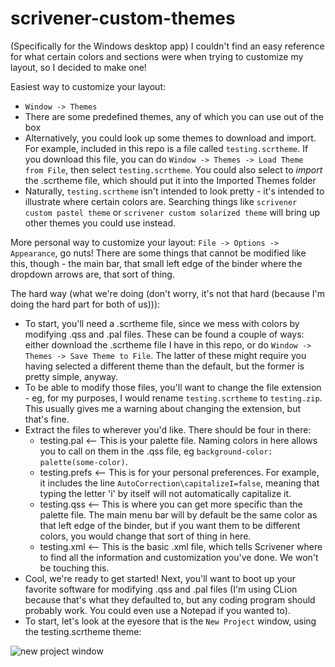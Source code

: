 # scrivener-custom-themes
(Specifically for the Windows desktop app) I couldn't find an easy reference for what certain colors and sections were when trying to customize my layout, so I decided to make one!

Easiest way to customize your layout:
- `Window -> Themes`
- There are some predefined themes, any of which you can use out of the box
- Alternatively, you could look up some themes to download and import. For example, included in this repo is a file called `testing.scrtheme`. If you download this file, you can do `Window -> Themes -> Load Theme from File`, then select `testing.scrtheme`. You could also select to *import* the .scrtheme file, which should put it into the Imported Themes folder
- Naturally, `testing.scrtheme` isn't intended to look pretty - it's intended to illustrate where certain colors are. Searching things like `scrivener custom pastel theme` or `scrivener custom solarized theme` will bring up other themes you could use instead.

More personal way to customize your layout: `File -> Options -> Appearance`, go nuts! There are some things that cannot be modified like this, though - the main bar, that small left edge of the binder where the dropdown arrows are, that sort of thing.

The hard way (what we're doing (don't worry, it's not that hard (because I'm doing the hard part for both of us))):
- To start, you'll need a .scrtheme file, since we mess with colors by modifying .qss and .pal files. These can be found a couple of ways: either download the .scrtheme file I have in this repo, or do `Window -> Themes -> Save Theme to File`. The latter of these might require you having selected a different theme than the default, but the former is pretty simple, anyway.
- To be able to modify those files, you'll want to change the file extension - eg, for my purposes, I would rename `testing.scrtheme` to `testing.zip`. This usually gives me a warning about changing the extension, but that's fine.
- Extract the files to wherever you'd like. There should be four in there:
  - testing.pal   <-- This is your palette file. Naming colors in here allows you to call on them in the .qss file, eg `background-color: palette(some-color)`.
  - testing.prefs   <-- This is for your personal preferences. For example, it includes the line `AutoCorrection\capitalizeI=false`, meaning that typing the letter 'i' by itself will not automatically capitalize it.
  - testing.qss   <-- This is where you can get more specific than the palette file. The main menu bar will by default be the same color as that left edge of the binder, but if you want them to be different colors, you would change that sort of thing in here.
  - testing.xml   <-- This is the basic .xml file, which tells Scrivener where to find all the information and customization you've done. We won't be touching this.
- Cool, we're ready to get started! Next, you'll want to boot up your favorite software for modifying .qss and .pal files (I'm using CLion because that's what they defaulted to, but any coding program should probably work. You could even use a Notepad if you wanted to).
- To start, let's look at the eyesore that is the `New Project` window, using the testing.scrtheme theme:

![new project window](https://github.com/lmgarvey/scrivener-custom-themes/assets/94126547/ef427a71-9d07-4879-b424-9a5b140aa31a)




